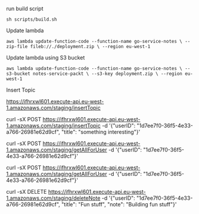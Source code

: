 run build script

`sh scripts/build.sh`

Update lambda

`aws lambda update-function-code --function-name go-service-notes \
    --zip-file fileb://./deployment.zip \
    --region eu-west-1`

Update lambda using S3 bucket

`aws lambda update-function-code --function-name go-service-notes \
    --s3-bucket notes-service-packt \
    --s3-key deployment.zip \
    --region eu-west-1`

Insert Topic

https://ifhrxwl601.execute-api.eu-west-1.amazonaws.com/staging/insertTopic

curl -sX POST https://ifhrxwl601.execute-api.eu-west-1.amazonaws.com/staging/insertTopic -d '{"userID": "1d7ee7f0-36f5-4e33-a766-26981e62d9cf", "title": "something interesting"}'

curl -sX POST https://ifhrxwl601.execute-api.eu-west-1.amazonaws.com/staging/getAllForUser -d '{"userID": "1d7ee7f0-36f5-4e33-a766-26981e62d9cf"}'

curl -sX POST https://ifhrxwl601.execute-api.eu-west-1.amazonaws.com/staging/getAllForUser -d '{"userID": "1d7ee7f0-36f5-4e33-a766-26981e62d9cf"}'

curl -sX DELETE https://ifhrxwl601.execute-api.eu-west-1.amazonaws.com/staging/deleteNote -d '{"userID": "1d7ee7f0-36f5-4e33-a766-26981e62d9cf", "title": "Fun stuff", "note": "Building fun stuff"}'
